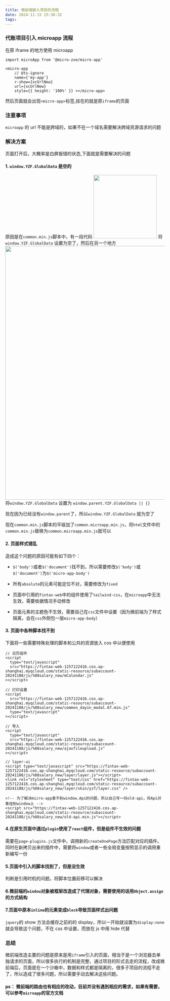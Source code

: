 ```yaml
---
title: 微前端嵌入项目的流程
date: 2024-11-15 15:36:32
tags:
---
```


### 代账项目引入 microapp 流程

<!-- more -->

在原 iframe 的地方使用 microapp

```
import microApp from '@micro-zoe/micro-app'
```

```
<micro-app
    // @ts-ignore
    name={'my-app'}
    r-show={xcUrlNew}
    url={xcUrlNew}
    style={{ height: '100%' }} ></micro-app>
```

然后页面就会出现`<micro-app>`标签,挂在的就是原`iframe`的页面

### 注意事项

`microapp` 的 url 不能是跨域的，如果不在一个域名需要解决跨域资源请求的问题

### 解决方案

页面打开后，大概率是白屏报错的状态,下面就是需要解决的问题

#### 1. `window.YZF.GlobalData` 是空的

原因是在`common.min.js`脚本中，有一段代码
<img src="/images/clip-img2.png" width="200" style="margin:0"/>
将`window.YZF.GlobalData` 设置为空了，然后在另一个地方
<img src="/images/clip-img1.png" width="800" style="margin:0"/>
将`window.YZF.GlobalData` 设置为 `window.parent.YZF.GlobalData || {}`

现在因为已经没有`window.parent`了，所以`window.YZF.GlobalData` 就为空了

现在`common.min.js`脚本的平级加了`common.microapp.min.js`，将`html`文件中的`common.min.js`替换为`common.microapp.min.js`就可以

#### 2. 页面样式错乱

造成这个问题的原因可能有如下四个：

- `$('body')`或者`$('document')`找不到，所以需要修改`$('body')`或`$('document')`为`$('micro-app-body')`

- 所有`absolute`的元素可能定位不对，需要修改为`fixed`
- 页面中引用的`fintax-web`中的组件使用了`tailwind-css`，在`microapp`中无法生效，需要依据情况手动修改
- 页面元素的主题色不生效，需要自己在`css`文件中设置（因为微前端为了样式隔离，会在`css`外侧包一层`micro-app-body`）

#### 3. 页面中各种脚本找不到

下面将一些需要特殊处理的脚本和公共的资源放入 cos 中以便使用

```
// 日历组件
<script
  type="text/javascript"
  src="https://fintax-web-1257122416.cos.ap-shanghai.myqcloud.com/static-resource/subaccount-20241108/js/%08salary_new/mCalendar.js"
></script>

// 打印设置
<script
  src="https://fintax-web-1257122416.cos.ap-shanghai.myqcloud.com/static-resource/subaccount-20241108/js/%08salary_new/common_dayin_modal.67.min.js"
  type="text/javascript"
></script>

// 导入
<script
  type="text/javascript"
  src="https://fintax-web-1257122416.cos.ap-shanghai.myqcloud.com/static-resource/subaccount-20241108/js/%08salary_new/ajaxfileupload.js"
></script>

// layer-ui
<script type="text/javascript" src="https://fintax-web-1257122416.cos.ap-shanghai.myqcloud.com/static-resource/subaccount-20241108/js/%08salary_new/layer/layer.js"></script>
<link rel="stylesheet" type="text/css" href="https://fintax-web-1257122416.cos.ap-shanghai.myqcloud.com/static-resource/subaccount-20241108/js/%08salary_new/layer/skin/yzf/layer.css" />

<!-- 为了解决micro-app拿不到window.Api的问题，所以自己写一份old-api，将Api对象挂到window上 -->
<script src="https://fintax-web-1257122416.cos.ap-shanghai.myqcloud.com/static-resource/subaccount-20241108/js/%08salary_new/old-api.min.js"></script>
```

#### 4.在原生页面中通过`plugin`使用了`react`组件，但是组件不生效的问题

需要在`page-plugins.js`文件中，调用新的`createOnePage`方法匹配对应的插件。
同时在新拷贝出来的插件中，需要将`window`或者一些全局变量按照显示的调用重新编写一份

#### 5.页面中引入的脚本找到了，但是没生效

判断是引用时机的问题，将脚本位置前移可以解决

#### 6.微前端的`window`对象被框架改造成了代理对象，需要使用的话用`Object.assign`的方式结构

#### 7.页面中原本`inline`的元素变成`block`导致页面样式出问题

`jquery`的 show 方法会缓存之前的的 display，所以一开始就设置为`display:none`就会导致这个问题，不在 css 中设置，而放在 js 中用 hide 代替

### 总结

微前端改造主要的问题是原来是用`iframe`引入的页面，相当于是一个浏览器去单独请求的页面，所以很多执行的机制是完整，通过项目的形式去走的流程，改成微前端后，页面是在一个沙箱中，数据和样式都是隔离的，很多子项目的流程不走了，所以造成了很多问题，所以需要手动去解决这些问题。

#### ps： 微前端的路由也有相应的改动，目前并没有遇到相应的需求，如果有需要，可以参考`microapp`的官方文档

